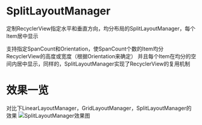# SplitLayoutManager
定制RecyclerView指定水平和垂直方向，均分布局的SplitLayoutManager，每个Item居中显示


支持指定SpanCount和Orientation，使SpanCount个数的Item均分RecyclerView的高度或宽度（根据Orientation来确定）
并且每个Item在均分的空间内居中显示，同样的，SplitLayoutManager实现了RecyclerView的复用机制

# 效果一览
对比下LinearLayoutManager，GridLayoutManager，SplitLayoutManager的效果
![SplitLayoutManager效果图](image/SplitLayoutManager.gif)

